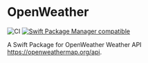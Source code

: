 # OpenWeather

![CI](https://github.com/adamayoung/OpenWeather/workflows/CI/badge.svg)
[![Swift Package Manager compatible](https://img.shields.io/badge/Swift%20Package%20Manager-compatible-brightgreen.svg)](https://github.com/apple/swift-package-manager)

A Swift Package for OpenWeather Weather API <https://openweathermap.org/api>.
